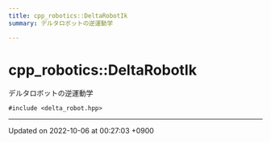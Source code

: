 ```yaml
---
title: cpp_robotics::DeltaRobotIk
summary: デルタロボットの逆運動学 

---
```


# cpp_robotics::DeltaRobotIk



デルタロボットの逆運動学 


`#include <delta_robot.hpp>`

-------------------------------

Updated on 2022-10-06 at 00:27:03 +0900